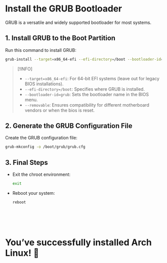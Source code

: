 # Install the GRUB Bootloader

GRUB is a versatile and widely supported bootloader for most systems.

## 1. Install GRUB to the Boot Partition

Run this command to install GRUB:

```bash
grub-install --target=x86_64-efi --efi-directory=/boot --bootloader-id=grub --removable
```
> [!INFO]
> - `--target=x86_64-efi`: For 64-bit EFI systems (leave out for legacy BIOS installations).
> - `--efi-directory=/boot`: Specifies where GRUB is installed.
> - `--bootloader-id=grub`: Sets the bootloader name in the BIOS menu.
> - `--removable`: Ensures compatibility for different motherboard vendors or when the bios is reset.

## 2. Generate the GRUB Configuration File

Create the GRUB configuration file:

```bash
grub-mkconfig -o /boot/grub/grub.cfg
```

## 3. Final Steps

- Exit the chroot environment:
  ```bash
  exit
  ```

- Reboot your system:
  ```bash
  reboot
  ```

<br><br><br>
# You’ve successfully installed Arch Linux! 🎉